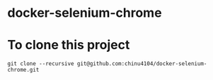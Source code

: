 # docker-selenium-chrome

# To clone this project 

```
git clone --recursive git@github.com:chinu4104/docker-selenium-chrome.git
```
